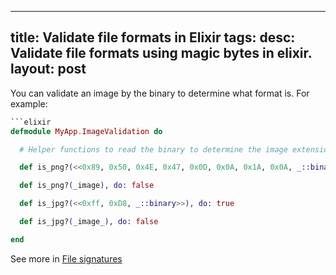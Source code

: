 
---
title: Validate file formats in Elixir
tags:
desc: Validate file formats using magic bytes in elixir.
layout: post
---

You can validate an image by the binary to determine what format is. For example:
<!-- more -->

```elixir
```elixir
defmodule MyApp.ImageValidation do

  # Helper functions to read the binary to determine the image extension

  def is_png?(<<0x89, 0x50, 0x4E, 0x47, 0x0D, 0x0A, 0x1A, 0x0A, _::binary>>), do: true

  def is_png?(_image), do: false

  def is_jpg?(<<0xff, 0xD8, _::binary>>), do: true

  def is_jpg?(_image_), do: false

end
```

See more in [File signatures](https://en.wikipedia.org/wiki/List_of_file_signatures)
